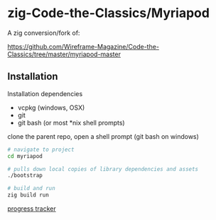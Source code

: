 # zig-Code-the-Classics/Myriapod

A zig conversion/fork of:

https://github.com/Wireframe-Magazine/Code-the-Classics/tree/master/myriapod-master

## Installation

Installation dependencies

- vcpkg (windows, OSX)
- git
- git bash (or most *nix shell prompts)

clone the parent repo, open a shell prompt (git bash on windows)

```sh
# navigate to project
cd myriapod

# pulls down local copies of library dependencies and assets
./bootstrap

# build and run
zig build run
```

[progress tracker](./TODO.md)
